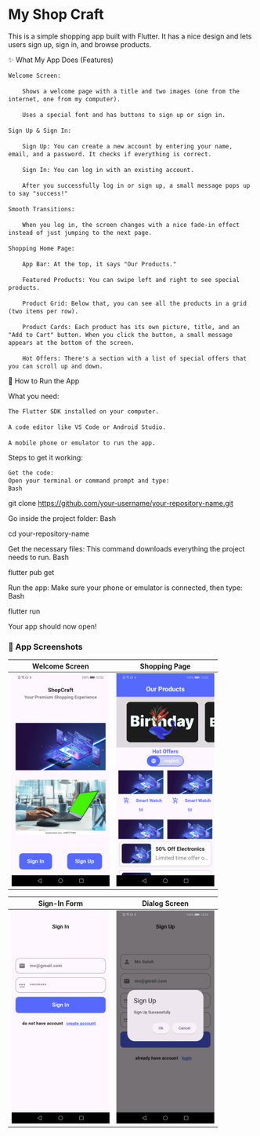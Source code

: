 # My Shop Craft

This is a simple shopping app built with Flutter. It has a nice design and lets users sign up, sign in, and browse products.

✨ What My App Does (Features)

    Welcome Screen:

        Shows a welcome page with a title and two images (one from the internet, one from my computer).

        Uses a special font and has buttons to sign up or sign in.

    Sign Up & Sign In:

        Sign Up: You can create a new account by entering your name, email, and a password. It checks if everything is correct.

        Sign In: You can log in with an existing account.

        After you successfully log in or sign up, a small message pops up to say "success!"

    Smooth Transitions:

        When you log in, the screen changes with a nice fade-in effect instead of just jumping to the next page.

    Shopping Home Page:

        App Bar: At the top, it says "Our Products."

        Featured Products: You can swipe left and right to see special products.

        Product Grid: Below that, you can see all the products in a grid (two items per row).

        Product Cards: Each product has its own picture, title, and an "Add to Cart" button. When you click the button, a small message appears at the bottom of the screen.

        Hot Offers: There's a section with a list of special offers that you can scroll up and down.

🚀 How to Run the App

What you need:

    The Flutter SDK installed on your computer.

    A code editor like VS Code or Android Studio.

    A mobile phone or emulator to run the app.

Steps to get it working:

    Get the code:
    Open your terminal or command prompt and type:
    Bash

git clone https://github.com/your-username/your-repository-name.git

Go inside the project folder:
Bash

cd your-repository-name

Get the necessary files:
This command downloads everything the project needs to run.
Bash

flutter pub get

Run the app:
Make sure your phone or emulator is connected, then type:
Bash

flutter run

Your app should now open!
### 📸 App Screenshots

| Welcome Screen |                     Shopping Page                     |
| :---: |:-----------------------------------------------------:|
| <img src="screenshots/welcome_screen.png" width="200"> | <img src="screenshots/shopping_page.png" width="200"> |

| Sign-In Form |                     Dialog Screen                     |
| :---: |:-----------------------------------------------------:|
| <img src="screenshots/sign_in_form.png" width="200"> | <img src="screenshots/Dialog_screen.png" width="200"> |